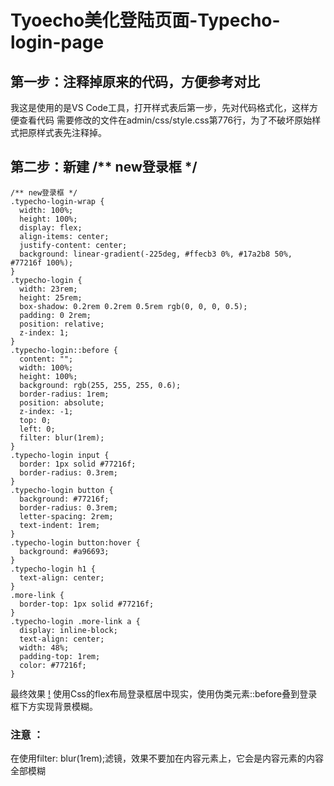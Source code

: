 # Tyoecho美化登陆页面-Typecho-login-page
## 第一步：注释掉原来的代码，方便参考对比
我这是使用的是VS Code工具，打开样式表后第一步，先对代码格式化，这样方便查看代码
需要修改的文件在admin/css/style.css第776行，为了不破坏原始样式把原样式表先注释掉。

## 第二步：新建 /** new登录框 */
~~~
/** new登录框 */
.typecho-login-wrap {
  width: 100%;
  height: 100%;
  display: flex;
  align-items: center;
  justify-content: center;
  background: linear-gradient(-225deg, #ffecb3 0%, #17a2b8 50%, #77216f 100%);
}
.typecho-login {
  width: 23rem;
  height: 25rem;
  box-shadow: 0.2rem 0.2rem 0.5rem rgb(0, 0, 0, 0.5);
  padding: 0 2rem;
  position: relative;
  z-index: 1;
}
.typecho-login::before {
  content: "";
  width: 100%;
  height: 100%;
  background: rgb(255, 255, 255, 0.6);
  border-radius: 1rem;
  position: absolute;
  z-index: -1;
  top: 0;
  left: 0;
  filter: blur(1rem);
}
.typecho-login input {
  border: 1px solid #77216f;
  border-radius: 0.3rem;
}
.typecho-login button {
  background: #77216f;
  border-radius: 0.3rem;
  letter-spacing: 2rem;
  text-indent: 1rem;
}
.typecho-login button:hover {
  background: #a96693;
}
.typecho-login h1 {
  text-align: center;
}
.more-link {
  border-top: 1px solid #77216f;
}
.typecho-login .more-link a {
  display: inline-block;
  text-align: center;
  width: 48%;
  padding-top: 1rem;
  color: #77216f;
}
~~~
最终效果
[!](https://raw.githubusercontent.com/zengogh/Typecho-login-page/main/v2-e0f65db9cc19785e87f994943bb19659_1440w.jpg)
使用Css的flex布局登录框居中现实，使用伪类元素::before叠到登录框下方实现背景模糊。

### 注意 ：

在使用filter: blur(1rem);滤镜，效果不要加在内容元素上，它会是内容元素的内容全部模糊
